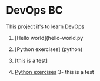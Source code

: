 # DevOps BC

This project it's to learn DevOps

1. [Hello world](hello-world.py

2. [Python exercises] (python)
3. [this is a test]

2. [Python exercises](python)
3- this is a test

